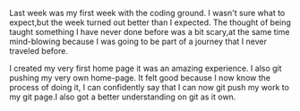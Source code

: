 ﻿---
Layout: 
Title:  "Creating-html-web-page"
date:   2017-07-17 09:40
categories: 
---
Last week was my first week with the coding ground.
I wasn't sure what to expect,but the week turned out better than I expected.
The thought of being taught something I have never done before was a bit scary,at the
same time mind-blowing because I was  going to be part of a journey that  I never traveled before.

I created my very first home page it was an amazing experience.
I also git pushing my very own home-page.
It felt good because I now know the process of doing it, I can confidently
say that I can now git push my work to my git page.I also got a better understanding on git as it own.